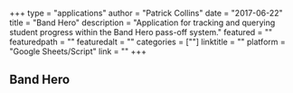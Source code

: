 +++
type = "applications"
author = "Patrick Collins"
date = "2017-06-22"
title = "Band Hero"
description = "Application for tracking and querying student progress within the Band Hero pass-off system."
featured = ""
featuredpath = ""
featuredalt = ""
categories = [""]
linktitle = ""
platform = "Google Sheets/Script"
link = ""
+++

## Band Hero
